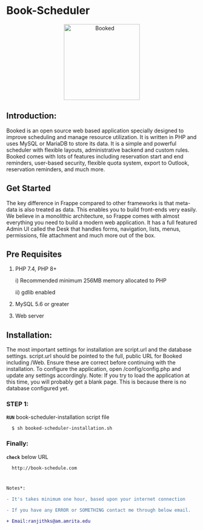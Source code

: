 # Book-Scheduler


<p align="center">
  <img width="200" src="https://www.bookedscheduler.com/wp-content/uploads/2021/09/Imagotype.png" alt="Booked">
  </p>


## Introduction: 

  Booked is an open source web based application specially designed to improve scheduling and manage resource utilization. It is written in PHP and uses MySQL or MariaDB to store its data. It is a simple and powerful scheduler with flexible layouts, administrative backend and custom rules. Booked comes with lots of features including reservation start and end reminders, user-based security, flexible quota system, export to Outlook, reservation reminders, and much more.

## Get Started

  The key difference in Frappe compared to other frameworks is that meta-data is also treated as data. This enables you to build front-ends very easily. We believe in a monolithic architecture, so Frappe comes with almost everything you need to build a modern web application. It has a full featured Admin UI called the Desk that handles forms, navigation, lists, menus, permissions, file attachment and much more out of the box.

## Pre Requisites

1. PHP 7.4, PHP 8+

    i) Recommended minimum 256MB memory allocated to PHP
    
    ii) gdlib enabled
    
2. MySQL 5.6 or greater
3. Web server
 
## Installation:

  The most important settings for installation are script.url and the database settings. script.url should be pointed to the full, public URL for Booked including /Web. Ensure these are correct before continuing with the installation. To configure the application, open /config/config.php and update any settings accordingly. Note: If you try to load the application at this time, you will probably get a blank page. This is because there is no database configured yet.
  
### STEP 1:

  <strong>```RUN```</strong> book-scheduler-installation script file
   
```
  $ sh booked-scheduler-installation.sh
```

### Finally:


  <strong>```check```</strong> below URL
  
```
  http://book-schedule.com
```


#

```diff
Notes*:

- It's takes minimum one hour, based upon your internet connection

- If you have any ERROR or SOMETHING contact me through below email.

+ Email:ranjithks@am.amrita.edu

```
